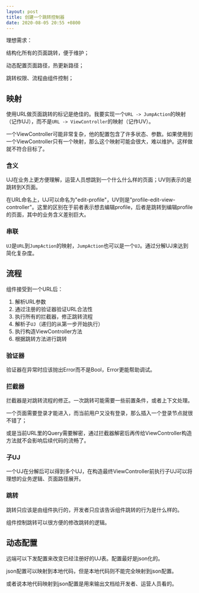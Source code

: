 ```yaml
---
layout: post
title: 创建一个跳转控制器
date: 2020-08-05 20:55 +0800
---
```


理想需求：

结构化所有的页面跳转，便于维护；

动态配置页面路径，热更新路径；

跳转权限、流程由组件控制；

## 映射

使用URL做页面跳转的标记是绝佳的。我要实现一个`URL -> JumpAction`的映射（记作UJ），而不是`URL -> ViewController`的映射（记作UV）。

一个ViewController可能非常复杂，他的配置包含了许多状态、参数。如果使用到一个ViewController只有一个映射，那么这个映射可能会很大，难以维护。这样做就不符合目标了。

### 含义

UJ在业务上更方便理解，运营人员想跳到一个什么什么样的页面；UV则表示的是跳转到X页面。

在URL命名上，UJ可以命名为"edit-profile"，UV则是"profile-edit-view-controller"。这里的区别在于前者表示想去编辑profile，后者是跳转到编辑profile的页面，其中的业务含义差别巨大。

### 串联

`UJ`是`URL`到`JumpAction`的映射，`JumpAction`也可以是一个`UJ`。通过分解UJ来达到简化复杂度。

## 流程

组件接受到一个URL后：

1. 解析URL参数
2. 通过注册的验证器验证URL合法性
3. 执行所有的拦截器，修正跳转流程
4. 解析子`UJ`（递归的从第一步开始执行）
5. 执行构造ViewController方法
6. 根据跳转方法进行跳转

### 验证器

验证器在异常时应该抛出Error而不是Bool，Error更能帮助调试。

### 拦截器

拦截器是对跳转流程的修正。一次跳转可能需要一些前置条件，或者上下文处理。

一个页面需要登录才能进入，而当前用户又没有登录，那么插入一个登录节点就很不错了；

或是当前URL里的Query需要解密，通过拦截器解密后再传给ViewController构造方法就不会影响后续代码的流畅了。

### 子UJ

一个UJ在分解后可以得到多个UJ，在构造最终ViewController前执行子UJ可以将理想的业务逻辑、页面路径展开。

### 跳转

跳转只应该是由组件执行的，开发者只应该告诉组件跳转的行为是什么样的。

组件控制跳转可以很方便的修改跳转的逻辑。

## 动态配置

远端可以下发配置来改变已经注册好的UJ表。配置最好是json化的。

json配置可以映射到本地代码，但是本地代码则不能完全映射到json配置。

或者说本地代码映射到json配置是用来输出文档给开发者、运营人员看的。

